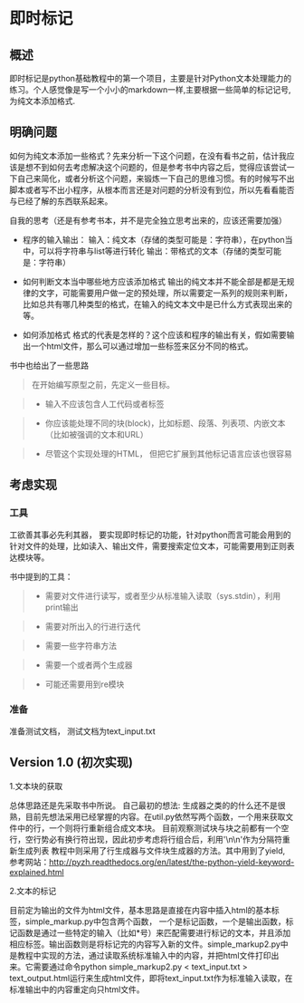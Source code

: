 # 即时标记

## 概述
即时标记是python基础教程中的第一个项目，主要是针对Python文本处理能力的练习。个人感觉像是写一个小小的markdown一样,主要根据一些简单的标记记号, 为纯文本添加格式.

## 明确问题
如何为纯文本添加一些格式？先来分析一下这个问题，在没有看书之前，估计我应该是想不到如何去考虑解决这个问题的，但是参考书中内容之后，觉得应该尝试一下自己来简化，或者分析这个问题，来锻炼一下自己的思维习惯。有的时候写不出脚本或者写不出小程序，从根本而言还是对问题的分析没有到位，所以先看看能否与已经了解的东西联系起来。

自我的思考（还是有参考书本，并不是完全独立思考出来的，应该还需要加强）

- 程序的输入输出：
输入：纯文本（存储的类型可能是：字符串），在python当中，可以将字符串与list等进行转化
输出：带格式的文本（存储的类型可能是：字符串）

- 如何判断文本当中哪些地方应该添加格式
输出的纯文本并不能全部是都是无规律的文字，可能需要用户做一定的预处理，所以需要定一系列的规则来判断，比如总共有哪几种类型的格式，在输入的纯文本文中是已什么方式表现出来的等。

- 如何添加格式
格式的代表是怎样的？这个应该和程序的输出有关，假如需要输出一个html文件，那么可以通过增加一些标签来区分不同的格式。


书中也给出了一些思路
> 在开始编写原型之前，先定义一些目标。

> * 输入不应该包含人工代码或者标签

> * 你应该能处理不同的块(block)，比如标题、段落、列表项、内嵌文本（比如被强调的文本和URL）

> * 尽管这个实现处理的HTML， 但把它扩展到其他标记语言应该也很容易

## 考虑实现

### 工具
工欲善其事必先利其器， 要实现即时标记的功能，针对python而言可能会用到的针对文件的处理，比如读入、输出文件，需要搜索定位文本，可能需要用到正则表达模块等。

书中提到的工具：

> * 需要对文件进行读写，或者至少从标准输入读取（sys.stdin），利用print输出

> * 需要对所出入的行进行迭代

> * 需要一些字符串方法

> * 需要一个或者两个生成器

> * 可能还需要用到re模块

### 准备

准备测试文档， 测试文档为text_input.txt

## Version 1.0 (初次实现)

1.文本块的获取 

总体思路还是先采取书中所说。
自己最初的想法:
生成器之类的的什么还不是很熟，目前先想法采用已经掌握的内容。在util.py依然写两个函数，一个用来获取文件中的行，一个则将行重新组合成文本块。
目前观察测试块与块之前都有一个空行，空行势必有换行符出现，因此初步考虑将行组合后，利用'\n\n'作为分隔符重新生成列表
教程中则采用了行生成器与文件块生成器的方法。其中用到了yield, 
参考网站：http://pyzh.readthedocs.org/en/latest/the-python-yield-keyword-explained.html

2.文本的标记

目前定为输出的文件为html文件，基本思路是直接在内容中插入html的基本标签，simple_markup.py中包含两个函数， 一个是标记函数，一个是输出函数，标记函数是通过一些特定的输入（比如*号）来匹配需要进行标记的文本，并且添加相应标签。输出函数则是将标记完的内容写入新的文件。simple_markup2.py中是教程中实现的方法，通过读取系统标准输入中的内容，并把html文件打印出来。它需要通过命令python simple_markup2.py < text_input.txt > text_output.html运行来生成html文件，即将text_input.txt作为标准输入读取，在标准输出中的内容重定向只html文件。

